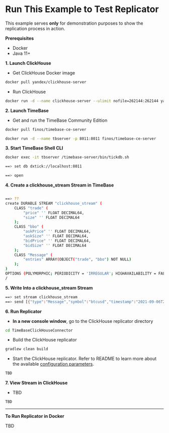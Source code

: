 # Run This Example to Test Replicator

This example serves **only** for demonstration purposes to show the replication process in action.

**Prerequisites**

* Docker
* Java 11+

**1. Launch ClickHouse**
  * Get ClickHouse Docker image<br>
  ```bash
  docker pull yandex/clickhouse-server
  ```
  * Run ClickHouse<br>
  ```bash
  docker run -d --name clickhouse-server --ulimit nofile=262144:262144 yandex/clickhouse-server
  ```
**2. Launch TimeBase**
  * Get and run the TimeBase Community Edition<br>
  ```bash
  docker pull finos/timebase-ce-server
 
  docker run -d --name tbserver -p 8011:8011 finos/timebase-ce-server
  ```
**3. Start TimeBase Shell CLI**<br>
  ```bash
  docker exec -it tbserver /timebase-server/bin/tickdb.sh
  
  ==> set db dxtick://localhost:8011

  ==> open
  ```
**4. Create a clickhouse_stream Stream in TimeBase**<br>
```bash

==> ??
create DURABLE STREAM "clickhouse_stream" (
    CLASS "trade" (
        "price" '' FLOAT DECIMAL64,
        "size" '' FLOAT DECIMAL64
    );
    CLASS "bbo" (
        "askPrice" '' FLOAT DECIMAL64,
        "askSize" '' FLOAT DECIMAL64,
        "bidPrice" '' FLOAT DECIMAL64,
        "bidSize" '' FLOAT DECIMAL64
    );
    CLASS "Message" (
        "entries" ARRAY(OBJECT("trade", "bbo") NOT NULL)
    );
)
OPTIONS (POLYMORPHIC; PERIODICITY = 'IRREGULAR'; HIGHAVAILABILITY = FALSE)
/
```
**5. Write Into a clickhouse_stream Stream**
```bash
==> set stream clickhouse_stream
==> send [{"type":"Message","symbol":"btcusd","timestamp":"2021-09-06T23:08:45.790Z","entries":[{"type":"trade","price":"333.1","size":"444.2"}]}]
```
**6. Run Replicator**
  * **In a new console window**, go to the ClickHouse replicator directory<br>
  ```bash
  cd TimeBaseClickHouseConnector
  ```
  * Build the ClickHouse replicator<br>
  ```bash
  gradlew clean build
  ```
  * Start the ClickHouse replicator. Refer to README to learn more about the available [configuration parameters](https://github.com/epam/TimeBaseClickhouseConnector).<br>
  ```bash
  TBD
  ```
**7. View Stream in ClickHouse**
  * TBD
  ```bash
  TBD
  ```

---------------------------------------------------

**To Run Replicator in Docker**

TBD


